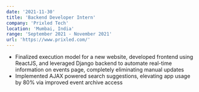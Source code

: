```yaml
---
date: '2021-11-30'
title: 'Backend Developer Intern'
company: 'Prixled Tech'
location: 'Mumbai, India'
range: 'September 2021 - November 2021'
url: 'https://www.prixled.com/'
---
```


- Finalized execution model for a new website, developed frontend using ReactJS, and leveraged Django backend to automate real-time information on events page, completely eliminating manual updates
- Implemented AJAX powered search suggestions, elevating app usage by 80% via improved event archive access